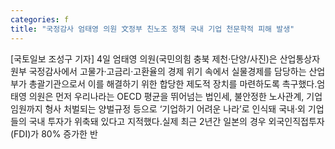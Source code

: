 ```yaml
---
categories: f
title: "국정감사 엄태영 의원 文정부 친노조 정책 국내 기업 천문학적 피해 발생"
---
```

[국토일보 조성구 기자] 4일 엄태영 의원(국민의힘 충북 제천·단양/사진)은 산업통상자원부 국정감사에서 고물가·고금리·고환율의 경제 위기 속에서 실물경제를 담당하는 산업부가 총괄기관으로서 이를 해결하기 위한 합당한 제도적 장치를 마련하도록 촉구했다.엄태영 의원은 먼저 우리나라는 OECD 평균을 뛰어넘는 법인세, 불안정한 노사관계, 기업 임원까지 형사 처벌되는 양벌규정 등으로 ‘기업하기 어려운 나라’로 인식돼 국내·외 기업들의 국내 투자가 위축돼 있다고 지적했다.실제 최근 2년간 일본의 경우 외국인직접투자(FDI)가 80% 증가한 반